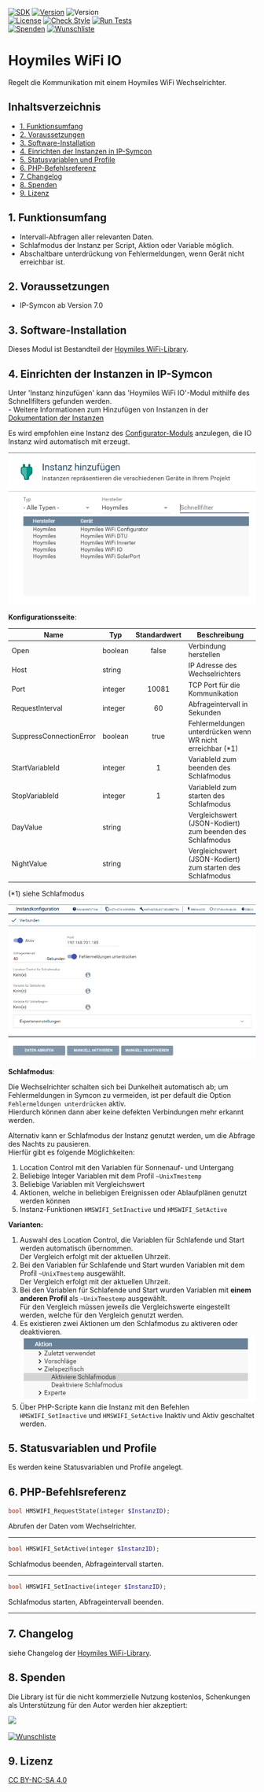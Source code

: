 [![SDK](https://img.shields.io/badge/Symcon-PHPModul-red.svg)](https://www.symcon.de/service/dokumentation/entwicklerbereich/sdk-tools/sdk-php/)
[![Version](https://img.shields.io/badge/Modul%20version-1.00-blue.svg)]()
![Version](https://img.shields.io/badge/Symcon%20Version-7.0%20%3E-green.svg)  
[![License](https://img.shields.io/badge/License-CC%20BY--NC--SA%204.0-green.svg)](https://creativecommons.org/licenses/by-nc-sa/4.0/)
[![Check Style](https://github.com/Nall-chan/HoymilesWiFi/workflows/Check%20Style/badge.svg)](https://github.com/Nall-chan/HoymilesWiFi/actions) [![Run Tests](https://github.com/Nall-chan/HoymilesWiFi/workflows/Run%20Tests/badge.svg)](https://github.com/Nall-chan/HoymilesWiFi/actions)  
[![Spenden](https://www.paypalobjects.com/de_DE/DE/i/btn/btn_donate_SM.gif)](#8-spenden)
[![Wunschliste](https://img.shields.io/badge/Wunschliste-Amazon-ff69fb.svg)](#8-spenden)  

# Hoymiles WiFi IO <!-- omit in toc -->
Regelt die Kommunikation mit einem Hoymiles WiFi Wechselrichter.  

## Inhaltsverzeichnis <!-- omit in toc -->

- [1. Funktionsumfang](#1-funktionsumfang)
- [2. Voraussetzungen](#2-voraussetzungen)
- [3. Software-Installation](#3-software-installation)
- [4. Einrichten der Instanzen in IP-Symcon](#4-einrichten-der-instanzen-in-ip-symcon)
- [5. Statusvariablen und Profile](#5-statusvariablen-und-profile)
- [6. PHP-Befehlsreferenz](#6-php-befehlsreferenz)
- [7. Changelog](#7-changelog)
- [8. Spenden](#8-spenden)
- [9. Lizenz](#9-lizenz)

## 1. Funktionsumfang

* Intervall-Abfragen aller relevanten Daten.  
* Schlafmodus der Instanz per Script, Aktion oder Variable möglich.  
* Abschaltbare unterdrückung von Fehlermeldungen, wenn Gerät nicht erreichbar ist.  

## 2. Voraussetzungen

- IP-Symcon ab Version 7.0

## 3. Software-Installation

 Dieses Modul ist Bestandteil der [Hoymiles WiFi-Library](../README.md#3-software-installation).   

## 4. Einrichten der Instanzen in IP-Symcon

 Unter 'Instanz hinzufügen' kann das 'Hoymiles WiFi IO'-Modul mithilfe des Schnellfilters gefunden werden.  
	- Weitere Informationen zum Hinzufügen von Instanzen in der [Dokumentation der Instanzen](https://www.symcon.de/service/dokumentation/konzepte/instanzen/#Instanz_hinzufügen)

Es wird empfohlen eine Instanz des [Configurator-Moduls](../HoymilesWiFi%20Configurator/README.md) anzulegen, die IO Instanz wird automatisch mit erzeugt.  

![Instanzen](../imgs/inst.png) 

__Konfigurationsseite__:

| Name                    | Typ     | Standardwert | Beschreibung                                               |
| ----------------------- | ------- | :----------: | ---------------------------------------------------------- |
| Open                    | boolean |    false     | Verbindung herstellen                                      |
| Host                    | string  |              | IP Adresse des Wechselrichters                             |
| Port                    | integer |    10081     | TCP Port für die Kommunikation                             |
| RequestInterval         | integer |      60      | Abfrageintervall in Sekunden                               |
| SuppressConnectionError | boolean |     true     | Fehlermeldungen unterdrücken wenn WR nicht erreichbar (*1) |
| StartVariableId         | integer |      1       | VariableId zum beenden des Schlafmodus                     |
| StopVariableId          | integer |      1       | VariableId zum starten des Schlafmodus                     |
| DayValue                | string  |              | Vergleichswert (JSON-Kodiert) zum beenden des Schlafmodus  |
| NightValue              | string  |              | Vergleichswert (JSON-Kodiert) zum starten des Schlafmodus  |
(*1) siehe Schlafmodus

![Konfiguration](imgs/config.png)  

__Schlafmodus__:

Die Wechselrichter schalten sich bei Dunkelheit automatisch ab; um Fehlermeldungen in Symcon zu vermeiden, ist per default die Option `Fehlermeldungen unterdrücken` aktiv.  
Hierdurch können dann aber keine defekten Verbindungen mehr erkannt werden.  

Alternativ kann er Schlafmodus der Instanz genutzt werden, um die Abfrage des Nachts zu pausieren.  
Hierfür gibt es folgende Möglichkeiten:
1. Location Control mit den Variablen für Sonnenauf- und Untergang
2. Beliebige Integer Variablen mit dem Profil `~UnixTmestemp`  
3. Beliebige Variablen mit Vergleichswert  
4. Aktionen, welche in beliebigen Ereignissen oder Ablaufplänen genutzt werden können  
5. Instanz-Funktionen `HMSWIFI_SetInactive` und `HMSWIFI_SetActive`

**Varianten:**  
 1. Auswahl des Location Control, die Variablen für Schlafende und Start werden automatisch übernommen.  
 Der Vergleich erfolgt mit der aktuellen Uhrzeit.
 2. Bei den Variablen für Schlafende und Start wurden Variablen mit dem Profil `~UnixTmestemp` ausgewählt.  
 Der Vergleich erfolgt mit der aktuellen Uhrzeit.
 3. Bei den Variablen für Schlafende und Start wurden Variablen mit **einem anderen Profil** als `~UnixTmestemp` ausgewählt.  
 Für den Vergleich müssen jeweils die Vergleichswerte eingestellt werden, welche für den Vergleich genutzt werden.  
 4. Es existieren zwei Aktionen um den Schlafmodus zu aktiveren oder deaktivieren.  
 ![Actions](imgs/actions.png) 
 5. Über PHP-Scripte kann die Instanz mit den Befehlen `HMSWIFI_SetInactive` und `HMSWIFI_SetActive` Inaktiv und Aktiv geschaltet werden.  


## 5. Statusvariablen und Profile

   Es werden keine Statusvariablen und Profile angelegt.  

## 6. PHP-Befehlsreferenz

```php
bool HMSWIFI_RequestState(integer $InstanzID);
```
Abrufen der Daten vom Wechselrichter.  

---
```php
bool HMSWIFI_SetActive(integer $InstanzID);
```
Schlafmodus beenden, Abfrageintervall starten.  

---
```php
bool HMSWIFI_SetInactive(integer $InstanzID);
```
Schlafmodus starten, Abfrageintervall beenden.  

---
## 7. Changelog

siehe Changelog der [Hoymiles WiFi-Library](../README.md#2-changelog).   

## 8. Spenden  
  
  Die Library ist für die nicht kommerzielle Nutzung kostenlos, Schenkungen als Unterstützung für den Autor werden hier akzeptiert:  

<a href="https://www.paypal.com/donate?hosted_button_id=G2SLW2MEMQZH2" target="_blank"><img src="https://www.paypalobjects.com/de_DE/DE/i/btn/btn_donate_LG.gif" border="0" /></a>

[![Wunschliste](https://img.shields.io/badge/Wunschliste-Amazon-ff69fb.svg)](https://www.amazon.de/hz/wishlist/ls/YU4AI9AQT9F?ref_=wl_share)

## 9. Lizenz

  [CC BY-NC-SA 4.0](https://creativecommons.org/licenses/by-nc-sa/4.0/)  
